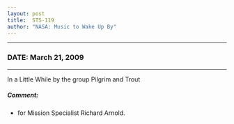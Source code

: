 ```yaml
---
layout: post
title:  STS-119
author: "NASA: Music to Wake Up By"
---
```


----
### DATE: March 21, 2009
----
In a Little While by the group Pilgrim and Trout

##### Comment:
* for Mission Specialist Richard Arnold.
